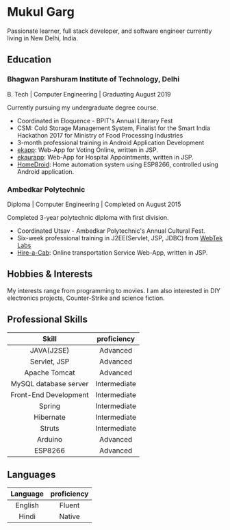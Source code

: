 # Mukul Garg
Passionate learner, full stack developer, and software engineer currently living in New Delhi, India. 

## Education
### Bhagwan Parshuram Institute of Technology, Delhi
B. Tech | Computer Engineering | Graduating August 2019

Currently pursuing my undergraduate degree course.
* Coordinated in Eloquence - BPIT's Annual Literary Fest
* CSM: Cold Storage Management System, Finalist for the Smart India Hackathon 2017 for Ministry of Food Processing Industries
* 3-month professional training in Android Application Development 
* [ekapp](http://bit.ly/mg-ekapp): Web-App for Voting Online, written in JSP.
* [ekaurapp](http://bit.ly/mg-ekaurapp): Web-App for Hospital Appointments, written in JSP.
* [HomeDroid](http://bit.ly/mg-homedroid): Home automation system using ESP8266, controlled using Android application.

### Ambedkar Polytechnic
Diploma | Computer Engineering | Completed on August 2015

Completed 3-year polytechnic diploma with first division.
+ Coordinated Utsav - Ambedkar Polytechnic's Annual Cultural Fest.
+ Six-week professional training in J2EE(Servlet, JSP, JDBC) from [WebTek Labs](www.webteklabs.com/
)
+ [Hire-a-Cab](http://bit.ly/mg-hac): Online transportation Service Web-App, written in JSP. 

## Hobbies & Interests
My interests range from programming to movies. I am also interested in DIY electronics projects, Counter-Strike and science fiction.

## Professional Skills

|Skill                  | proficiency   |
|:---------------------:|:-------------:|
|JAVA(J2SE)             | Advanced      |
|Servlet, JSP           | Advanced      |
|Apache Tomcat          | Advanced      |
|MySQL database server  | Intermediate  |
|Front-End Development  | Intermediate  |
|Spring                 | Intermediate  |
|Hibernate              | Intermediate  |
|Struts                 | Intermediate  |
|Arduino                | Advanced      |
|ESP8266                | Advanced      |

## Languages

|Language | proficiency |
|:-------:|:-----------:|
|English  | Fluent      |
|Hindi    | Native      |
